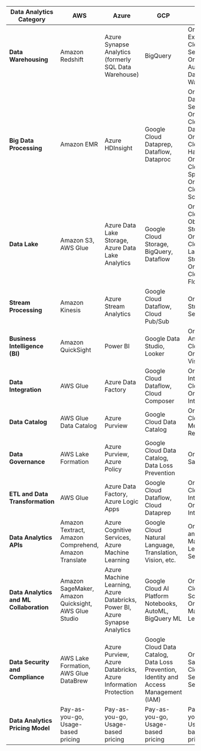 
| Data Analytics Category    | AWS                                     | Azure                                   | GCP                                      | OCI                                   |
|---------------------------|-----------------------------------------|-----------------------------------------|------------------------------------------|----------------------------------------|
| **Data Warehousing**       | Amazon Redshift                         | Azure Synapse Analytics (formerly SQL Data Warehouse) | BigQuery                                   | Oracle Exadata Cloud Service, Oracle Autonomous Data Warehouse |
| **Big Data Processing**    | Amazon EMR                              | Azure HDInsight                        | Google Cloud Dataprep, Dataflow, Dataproc   | Oracle Big Data Cloud Service, Oracle Cloud Dataflow, Oracle Cloud Hadoop, Oracle Cloud Spark, Oracle Cloud Data Science |
| **Data Lake**              | Amazon S3, AWS Glue                     | Azure Data Lake Storage, Azure Data Lake Analytics | Google Cloud Storage, BigQuery, Dataflow   | Oracle Cloud Object Storage, Oracle Cloud Data Lake Storage, Oracle Cloud Data Flow |
| **Stream Processing**      | Amazon Kinesis                          | Azure Stream Analytics                 | Google Cloud Dataflow, Cloud Pub/Sub       | Oracle Streaming Service             |
| **Business Intelligence (BI)** | Amazon QuickSight                 | Power BI                               | Google Data Studio, Looker                 | Oracle Analytics Cloud, Oracle Data Visualization |
| **Data Integration**       | AWS Glue                                | Azure Data Factory                     | Google Cloud Dataflow, Cloud Composer      | Oracle Integration Cloud, Oracle Data Integration |
| **Data Catalog**           | AWS Glue Data Catalog                    | Azure Purview                          | Google Cloud Data Catalog                  | Oracle Cloud Metadata Repository     |
| **Data Governance**        | AWS Lake Formation                      | Azure Purview, Azure Policy           | Google Cloud Data Catalog, Data Loss Prevention | Oracle Data Safe                     |
| **ETL and Data Transformation** | AWS Glue                        | Azure Data Factory, Azure Logic Apps   | Google Cloud Dataflow, Cloud Dataprep       | Oracle Cloud Data Integration, Oracle Data Integration |
| **Data Analytics APIs**    | Amazon Textract, Amazon Comprehend, Amazon Translate | Azure Cognitive Services, Azure Machine Learning | Google Cloud Natural Language, Translation, Vision, etc. | Oracle AI and Machine Learning Services |
| **Data Analytics and ML Collaboration** | Amazon SageMaker, Amazon Quicksight, AWS Glue Studio | Azure Machine Learning, Azure Databricks, Power BI, Azure Synapse Analytics | Google Cloud AI Platform Notebooks, AutoML, BigQuery ML | Oracle Cloud Data Science, Oracle Machine Learning |
| **Data Security and Compliance** | AWS Lake Formation, AWS Glue DataBrew | Azure Purview, Azure Databricks, Azure Information Protection | Google Cloud Data Catalog, Data Loss Prevention, Identity and Access Management (IAM) | Oracle Data Safe, Oracle Cloud Security Services |
| **Data Analytics Pricing Model** | Pay-as-you-go, Usage-based pricing  | Pay-as-you-go, Usage-based pricing    | Pay-as-you-go, Usage-based pricing        | Pay-as-you-go, Usage-based pricing  |

